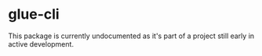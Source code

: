 # glue-cli

This package is currently undocumented as it's part of a project still early in active development.
